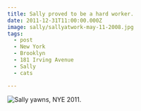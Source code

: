 ```yaml
---
title: Sally proved to be a hard worker.
date: 2011-12-31T11:00:00.000Z
image: sally/sallyatwork-may-11-2008.jpg
tags:
  - post 
  - New York
  - Brooklyn
  - 181 Irving Avenue
  - Sally
  - cats

---
```


![Sally yawns, NYE 2011.](/static/img/sally/sallyatwork-may-11-2008.jpg)